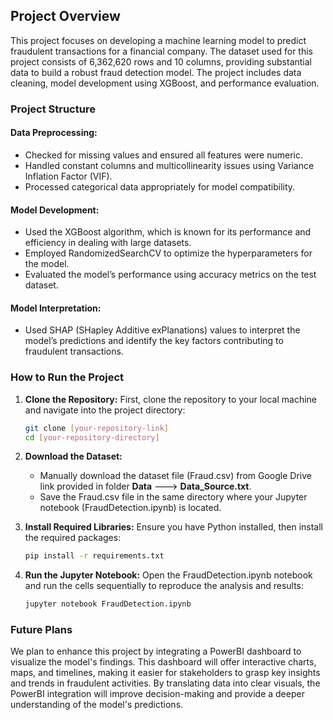 ## Project Overview
This project focuses on developing a machine learning model to predict fraudulent transactions for a financial company. The dataset used for this project consists of 6,362,620 rows and 10 columns, providing substantial data to build a robust fraud detection model. The project includes data cleaning, model development using XGBoost, and performance evaluation.

### Project Structure
#### **Data Preprocessing:**

 - Checked for missing values and ensured all features were numeric.
 - Handled constant columns and multicollinearity issues using Variance Inflation Factor (VIF).
 - Processed categorical data appropriately for model compatibility.
   
#### **Model Development:**

- Used the XGBoost algorithm, which is known for its performance and efficiency in dealing with large datasets.
- Employed RandomizedSearchCV to optimize the hyperparameters for the model.
- Evaluated the model’s performance using accuracy metrics on the test dataset.
#### **Model Interpretation:**

- Used SHAP (SHapley Additive exPlanations) values to interpret the model’s predictions and identify the key factors contributing to fraudulent transactions.



### How to Run the Project
1. **Clone the Repository:**
  First, clone the repository to your local machine and navigate into the project directory:

    ```sh
    git clone [your-repository-link]
    cd [your-repository-directory]
    ```
    
2. **Download the Dataset:**
    - Manually download the dataset file (Fraud.csv) from Google Drive link provided in folder **Data** ---> **Data_Source.txt**.
    - Save the Fraud.csv file in the same directory where your Jupyter notebook (FraudDetection.ipynb) is located.
    
3. **Install Required Libraries:**
  Ensure you have Python installed, then install the required packages:

    ```sh
    pip install -r requirements.txt
    ```

4. **Run the Jupyter Notebook:**
   Open the FraudDetection.ipynb notebook and run the cells sequentially to reproduce the analysis and results:

    ```sh
    jupyter notebook FraudDetection.ipynb
    ```


### Future Plans
We plan to enhance this project by integrating a PowerBI dashboard to visualize the model's findings. This dashboard will offer interactive charts, maps, and timelines, making it easier for stakeholders to grasp key insights and trends in fraudulent activities. By translating data into clear visuals, the PowerBI integration will improve decision-making and provide a deeper understanding of the model's predictions.
